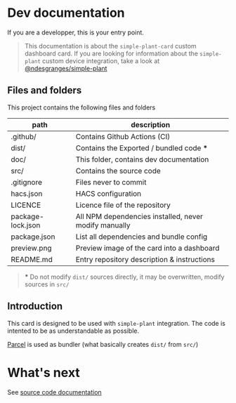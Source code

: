 # Dev documentation

If you are a developper, this is your entry point.

>This documentation is about the `simple-plant-card` custom dashboard card. If you are looking for information about the `simple-plant` custom device integration, take a look at [@ndesgranges/simple-plant](https://github.com/ndesgranges/simple-plant)

## Files and folders

This project contains the following files and folders

| path              | description                                           |
| ------------------| ----------------------------------------------------- |
| .github/          | Contains Github Actions (CI)                          |
| dist/             | Contains the Exported / bundled code __*__            |
| doc/              | This folder, contains dev documentation               |
| src/              | Contains the source code                              |
| .gitignore        | Files never to commit                                 |
| hacs.json         | HACS configuration                                    |
| LICENCE           | Licence file of the repository                        |
| package-lock.json | All NPM dependencies installed, never modify manually |
| package.json      | List all dependencies and bundle config               |
| preview.png       | Preview image of the card into a dashboard            |
| README.md         | Entry repository description & instructions           |

> __*__ Do not modify `dist/` sources directly, it may be overwritten, modify sources in `src/`

## Introduction

This card is designed to be used with `simple-plant` integration.
The code is intented to be as understandable as possible.

[Parcel](https://parceljs.org/) is used as bundler (what basically creates `dist/` from `src/`)

# What's next

See [source code documentation](../src/README.md)
